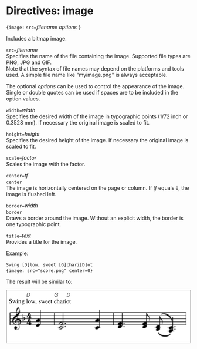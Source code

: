 # Directives: image

`{image:` `src=`_filename_ _options_ `}`

Includes a bitmap image.

`src=`_filename_  
Specifies the name of the file containing the image. Supported file types are PNG, JPG and GIF.  
Note that the syntax of file names may depend on the platforms and tools used. A simple file name like "myimage.png" is always acceptable. 	

The optional _options_ can be used to control the appearance of the image. Single or double quotes can be used if spaces are to be included in the option values.

`width=`_width_  
Specifies the desired width of the image in typographic points (1/72 inch or 0.3528 mm). If necessary the original image is scaled to fit.

`height=`_height_  
Specifies the desired height of the image. If necessary the original image is scaled to fit.	

`scale=`_factor_  
Scales the image with the factor.	

`center=`_tf_  
`center`  
The image is horizontally centered on the page or column. If _tf_ equals `0`, the image is flushed left.

`border=`_width_  
`border`  
Draws a border around the image. Without an explicit width, the border is one typographic point.

`title=`_text_  
Provides a title for the image.

Example:

    Swing [D]low, sweet [G]chari[D]ot
    {image: src="score.png" center=0}

The result will be similar to:

![](images/ex_image.png)


